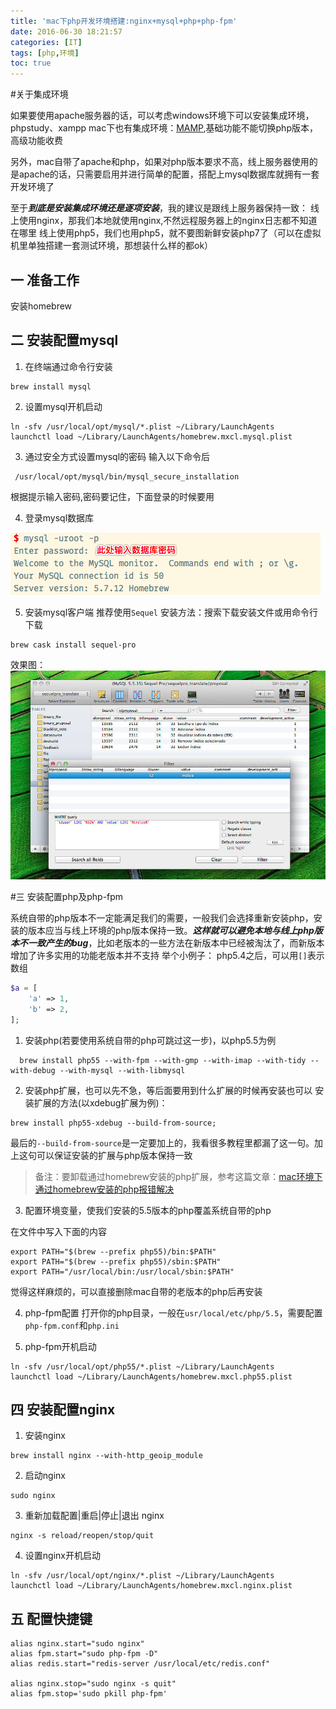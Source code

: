 ```yaml
---
title: 'mac下php开发环境搭建:nginx+mysql+php+php-fpm'
date: 2016-06-30 18:21:57
categories: [IT]
tags: [php,环境]
toc: true
---
```


#关于集成环境

如果要使用apache服务器的话，可以考虑windows环境下可以安装集成环境，phpstudy、xampp
mac下也有集成环境：[MAMP](https://www.mamp.info/en/),基础功能不能切换php版本，高级功能收费

另外，mac自带了apache和php，如果对php版本要求不高，线上服务器使用的是apache的话，只需要启用并进行简单的配置，搭配上mysql数据库就拥有一套开发环境了

至于***到底是安装集成环境还是逐项安装***，我的建议是跟线上服务器保持一致：
线上使用nginx，那我们本地就使用nginx,不然远程服务器上的nginx日志都不知道在哪里
线上使用php5，我们也用php5，就不要图新鲜安装php7了（可以在虚拟机里单独搭建一套测试环境，那想装什么样的都ok）

## 一 准备工作
安装homebrew

## 二 安装配置mysql
1. 在终端通过命令行安装
 ```
brew install mysql
 ```
2. 设置mysql开机启动

  ```
  ln -sfv /usr/local/opt/mysql/*.plist ~/Library/LaunchAgents
  launchctl load ~/Library/LaunchAgents/homebrew.mxcl.mysql.plist
  ```

3.  通过安全方式设置mysql的密码
输入以下命令后
```
 /usr/local/opt/mysql/bin/mysql_secure_installation
```
根据提示输入密码,密码要记住，下面登录的时候要用

4. 登录mysql数据库

  ![数据库登录](buid-php-develope-environment-on-mac-include-nginx-mysql-php-php-fpm/1240-20181015214455236.png)

5. 安装mysql客户端
推荐使用`Sequel`
安装方法：搜索下载安装文件或用命令行下载
```
brew cask install sequel-pro
```

效果图：
![sequel界面](buid-php-develope-environment-on-mac-include-nginx-mysql-php-php-fpm/1240.jpeg)

#三  安装配置php及php-fpm

  系统自带的php版本不一定能满足我们的需要，一般我们会选择重新安装php，安装的版本应当与线上环境的php版本保持一致。***这样就可以避免本地与线上php版本不一致产生的bug***，比如老版本的一些方法在新版本中已经被淘汰了，而新版本增加了许多实用的功能老版本并不支持
举个小例子：
php5.4之后，可以用`[]`表示数组

``` php
$a = [
    'a' => 1,
    'b' => 2,
];
```




1. 安装php(若要使用系统自带的php可跳过这一步)，以php5.5为例
```
  brew install php55 --with-fpm --with-gmp --with-imap --with-tidy --with-debug --with-mysql --with-libmysql
```



2. 安装php扩展，也可以先不急，等后面要用到什么扩展的时候再安装也可以
安装扩展的方法(以xdebug扩展为例)：

```
brew install php55-xdebug --build-from-source;
```

最后的`--build-from-source`是一定要加上的，我看很多教程里都漏了这一句。加上这句可以保证安装的扩展与php版本保持一致

>备注：要卸载通过homebrew安装的php扩展，参考这篇文章：[mac环境下通过homebrew安装的php报错解决](http://www.jianshu.com/p/ef92888fd5f4)

3. 配置环境变量，使我们安装的5.5版本的php覆盖系统自带的php

在文件中写入下面的内容

```
export PATH="$(brew --prefix php55)/bin:$PATH"
export PATH="$(brew --prefix php55)/sbin:$PATH"
export PATH="/usr/local/bin:/usr/local/sbin:$PATH"
```




觉得这样麻烦的，可以直接删除mac自带的老版本的php后再安装

4. php-fpm配置
打开你的php目录，一般在`usr/local/etc/php/5.5`，需要配置`php-fpm.conf`和`php.ini`

5. php-fpm开机启动
```
ln -sfv /usr/local/opt/php55/*.plist ~/Library/LaunchAgents
launchctl load ~/Library/LaunchAgents/homebrew.mxcl.php55.plist
```

## 四 安装配置nginx
1. 安装nginx
```
brew install nginx --with-http_geoip_module
```

2. 启动nginx
```
sudo nginx
```

3. 重新加载配置|重启|停止|退出 nginx
```
nginx -s reload/reopen/stop/quit
```
4. 设置nginx开机启动
```
ln -sfv /usr/local/opt/nginx/*.plist ~/Library/LaunchAgents
launchctl load ~/Library/LaunchAgents/homebrew.mxcl.nginx.plist
```
## 五 配置快捷键
```
alias nginx.start="sudo nginx"
alias fpm.start="sudo php-fpm -D"
alias redis.start="redis-server /usr/local/etc/redis.conf"

alias nginx.stop="sudo nginx -s quit"
alias fpm.stop='sudo pkill php-fpm'
```
